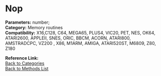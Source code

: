 # Nop

**Parameters:** number;  
**Category:** Memory routines  
**Compatibility:** X16,C128, C64, MEGA65, PLUS4, VIC20, PET, NES, OK64, ATARI2600, APPLEII, SNES, ORIC, BBCM, ACORN, ATARI800, AMSTRADCPC, VZ200 , X86, M1ARM, AMIGA, ATARI520ST, M6809, Z80, Z180  

**Reference Link:**  
[Back to Categories](../categories/memory_routines.md)  
[Back to Methods List](../../SUMMARY.md)

